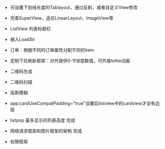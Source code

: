 * 可设置下划线长度的Tablayout，通过反射，或者自定义View修改
* 完善SuperView，适应LinearLayout，ImageView等
* ListView 列表标题栏
* 植入LoadSir


* 订单：根据不同的订单属性分配不同的item
* 定制下拉刷新框架：对外提供0-1f进度数值，可外接lottie动画

* 二维码生成
* 二维码扫描
* 高斯模糊


*  app:cardUseCompatPadding="true"设置后listview中的cardview才会有边距

* listpop 最多显示的列表高度 完成
* 网络请求框架和图片框架的架构 完成
* 权限框架
